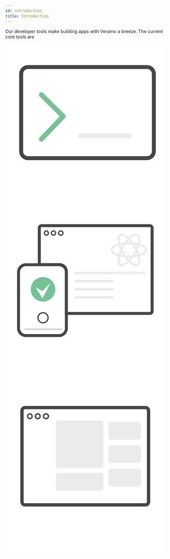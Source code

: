 ```yaml
---
id: introduction
title: Introduction
---
```


Our developer tools make building apps with Veramo a breeze. The current core tools are

[![veramo-devtool](../../static/img/devtool_veramo_cli.svg)](/docs/dev_tools/veramo_cli) [![veramo-devtool](../../static/img/devtool_veramo_react.svg)](/docs/dev_tools/veramo_react) [![veramo-devtool](../../static/img/devtool_veramo_agent_explorer.svg)](/docs/dev_tools/agent_explorer)

